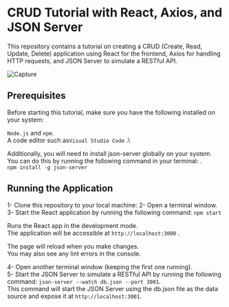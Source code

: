 # CRUD Tutorial with React, Axios, and JSON Server
This repository contains a tutorial on creating a CRUD (Create, Read, Update, Delete) application using React for the frontend, Axios for handling HTTP requests, and JSON Server to simulate a RESTful API. 

![Capture](https://github.com/Yousra-Zahra-LATER/crud-axios-react/assets/138157165/f636c729-77b9-4456-9d51-42f6f2fa44be)

## Prerequisites
Before starting this tutorial, make sure you have the following installed on your system:

`Node.js` and `npm`.\
A code editor such as`Visual Studio Code` .\

Additionally, you will need to install json-server globally on your system. You can do this by running the following command in your terminal: .\
`npm install -g json-server`

## Running the Application
1- Clone this repository to your local machine:
2- Open a terminal window.\
3- Start the React application by running the following command:
 `npm start`

Runs the React app in the development mode.\
The application will be accessible at `http://localhost:3000` .

The page will reload when you make changes.\
You may also see any lint errors in the console.

4- Open another terminal window (keeping the first one running).\
5- Start the JSON Server to simulate a RESTful API by running the following command:
`json-server --watch db.json --port 3001`.\
This command will start the JSON Server using the db.json file as the data source and expose it at `http://localhost:3001`.

